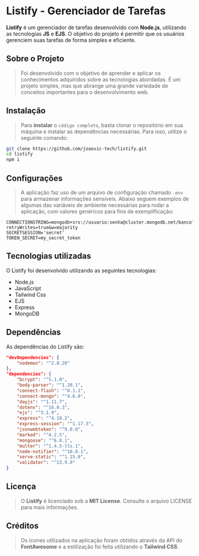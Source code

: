 # **Listify** - Gerenciador de Tarefas

**Listify** é um gerenciador de tarefas desenvolvido com **Node.js**, utilizando as tecnologias **JS** e **EJS**. O objetivo do projeto é permitir que os usuários gerenciem suas tarefas de forma simples e eficiente.

## Sobre o Projeto

> Foi desenvolvido com o objetivo de aprender e aplicar os conhecimentos adquiridos sobre as tecnologias abordadas. É um projeto simples, mas que abrange uma grande variedade de conceitos importantes para o desenvolvimento web.

## Instalação

> Para **instalar** o `código completo`, basta clonar o repositório em sua máquina e instalar as dependências necessárias. Para isso, utilize o seguinte comando:

```bash
git clone https://github.com/joaovic-tech/listify.git
cd listify
npm i
```

## Configurações

> A aplicação faz uso de um arquivo de configuração chamado `.env` para armazenar informações sensíveis. Abaixo seguem exemplos de algumas das variáveis de ambiente necessárias para rodar a aplicação, com valores genéricos para fins de exemplificação:

```dotenv
CONNECTIONSTRING=mongodb+srv://usuario:senha@cluster.mongodb.net/banco?retryWrites=true&w=majority
SECRETSESSION='secret'
TOKEN_SECRET=my_secret_token
```

## Tecnologias utilizadas

O Listify foi desenvolvido utilizando as seguintes tecnologias:

* Node.js
* JavaScript
* Tailwind Css
* EJS
* Express
* MongoDB


## Dependências

As dependências do Listify são:

```json
"devDependencies": {
    "nodemon": "^2.0.20"
},
"dependencies": {
    "bcrypt": "^5.1.0",
    "body-parser": "^1.20.1",
    "connect-flash": "^0.1.1",
    "connect-mongo": "^4.6.0",
    "dayjs": "^1.11.7",
    "dotenv": "^16.0.3",
    "ejs": "^3.1.9",
    "express": "^4.18.2",
    "express-session": "^1.17.3",
    "jsonwebtoken": "^9.0.0",
    "marked": "^4.2.5",
    "mongoose": "^6.8.1",
    "multer": "^1.4.5-lts.1",
    "node-notifier": "^10.0.1",
    "serve-static": "^1.15.0",
    "validator": "^13.9.0"
}
```

## Licença

> O **Listify** é licenciado sob a **MIT License**. Consulte o arquivo LICENSE para mais informações.

## Créditos

> Os ícones utilizados na aplicação foram obtidos através da API do **FontAwesome** e a estilização foi feita utilizando o **Tailwind CSS**.